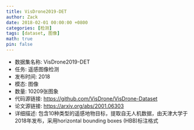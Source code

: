 ```yaml
---
title: VisDrone2019-DET
author: Zack
date: 2018-02-01 00:00:00 +0800
categories: [检测]
tags: [dataset, 图像]
math: true
pin: false
---
```

- 数据集名称: VisDrone2019-DET
- 任务: 遥感图像检测
- 发布时间: 2018
- 模态: 图像
- 数量: 10209张图象
- 代码源链接: https://github.com/VisDrone/VisDrone-Dataset
- 论文源链接: https://arxiv.org/abs/2001.06303
- 详细描述: 包含10种类型的遥感地物目标，提取自无人机数据，由天津大学于2018年发布，采用horizontal bounding boxes (HBB)标注格式
